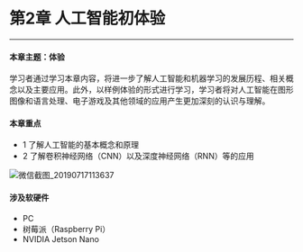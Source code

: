 # 第2章 人工智能初体验

---

#### 本章主题：体验

学习者通过学习本章内容，将进一步了解人工智能和机器学习的发展历程、相关概念以及主要应用。此外，以样例体验的形式进行学习，学习者将对人工智能在图形图像和语言处理、电子游戏及其他领域的应用产生更加深刻的认识与理解。

#### 本章重点

- 1 了解人工智能的基本概念和原理
- 2 了解卷积神经网络（CNN）以及深度神经网络（RNN）等的应用

![微信截图_20190717113637](https://md.hass.live/%E5%BE%AE%E4%BF%A1%E6%88%AA%E5%9B%BE_20190717113637.png)

#### 涉及软硬件

- PC
- 树莓派（Raspberry Pi）
- NVIDIA Jetson Nano

